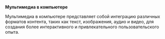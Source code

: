 **Мультимедиа в компьютере**

Мультимедиа в компьютере представляет собой интеграцию различных форматов контента, таких как текст, изображения, аудио и видео, для создания более интерактивного и привлекательного пользовательского опыта.



